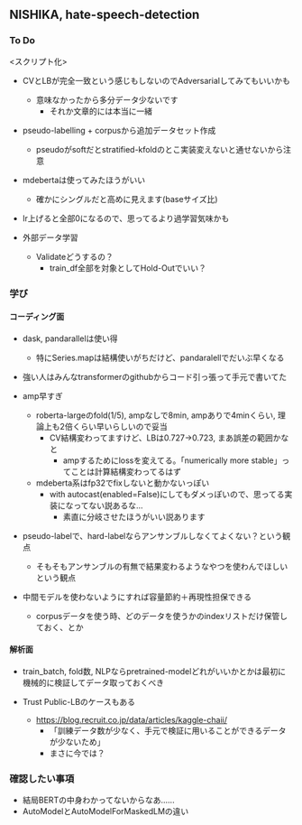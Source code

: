 ## NISHIKA, hate-speech-detection

### To Do
<スクリプト化>
* CVとLBが完全一致という感じもしないのでAdversarialしてみてもいいかも
    * 意味なかったから多分データ少ないです
        * それか文章的には本当に一緒

* pseudo-labelling + corpusから追加データセット作成
    * pseudoがsoftだとstratified-kfoldのとこ実装変えないと通せないから注意

* mdebertaは使ってみたほうがいい
    * 確かにシングルだと高めに見えます(baseサイズ比)

* lr上げると全部0になるので、思ってるより過学習気味かも

* 外部データ学習
    * Validateどうするの？
        * train_df全部を対象としてHold-Outでいい？

### 学び
#### コーディング面
* dask, pandarallelは使い得
    * 特にSeries.mapは結構使いがちだけど、pandaralellでだいぶ早くなる
* 強い人はみんなtransformerのgithubからコード引っ張って手元で書いてた
* amp早すぎ
    * roberta-largeのfold(1/5), ampなしで8min, ampありで4minくらい, 理論上も2倍くらい早いらしいので妥当
        * CV結構変わってますけど、LBは0.727->0.723, まあ誤差の範囲かなと
            * ampするためにlossを変えてる。「numerically more stable」ってことは計算結構変わってるはず
    * mdeberta系はfp32でfixしないと動かないっぽい
        * with autocast(enabled=False)にしてもダメっぽいので、思ってる実装になってない説あるな...
            * 素直に分岐させたほうがいい説あります

* pseudo-labelで、hard-labelならアンサンブルしなくてよくない？という観点
    * そもそもアンサンブルの有無で結果変わるようなやつを使わんでほしいという観点
* 中間モデルを使わないようにすれば容量節約＋再現性担保できる
    * corpusデータを使う時、どのデータを使うかのindexリストだけ保管しておく、とか

#### 解析面
* train_batch, fold数, NLPならpretrained-modelどれがいいかとかは最初に機械的に検証してデータ取っておくべき

* Trust Public-LBのケースもある
    * https://blog.recruit.co.jp/data/articles/kaggle-chaii/
        * 「訓練データ数が少なく、手元で検証に用いることができるデータが少ないため」
        * まさに今では？

### 確認したい事項
* 結局BERTの中身わかってないからなあ......
* AutoModelとAutoModelForMaskedLMの違い